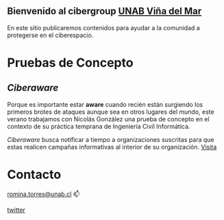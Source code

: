 ## Bienvenido al cibergroup [UNAB Viña del Mar](https://twitter.com/inf_unab_vm) 

En este sitio publicaremos contenidos para ayudar a la comunidad a protegerse en el ciberespacio. 

# Pruebas de Concepto
## *Ciberaware* 
Porque es importante estar **aware** cuando recién están surgiendo los primeros brotes de ataques aunque sea en otros lugares del mundo, este verano trabajamos con Nicolás González una prueba de concepto en el contexto de su práctica temprana de Ingeniería Civil Informática.  

*Ciberaware* busca notificar a tiempo a organizaciones suscritas para que estas realicen campañas informativas al interior de su organización. 
[Visita](http://cyberaware.informatica-unab-vm.cl)


# Contacto


romina.torres@unab.cl :mailbox:



[twitter](https://twitter.com/rominabot)
